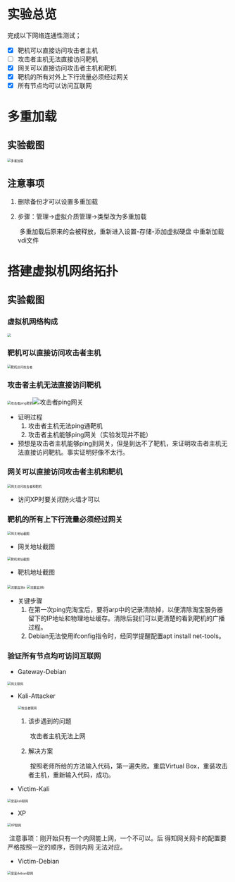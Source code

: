 # 实验总览

完成以下网络连通性测试；

- [x] 靶机可以直接访问攻击者主机
- [ ] 攻击者主机无法直接访问靶机
- [x] 网关可以直接访问攻击者主机和靶机
- [x] 靶机的所有对外上下行流量必须经过网关
- [x] 所有节点均可以访问互联网

# 多重加载

## 实验截图

<img src="https://github.com/Ladybird10/test/raw/master/chp01_multi.JPG" alt="多重加载" style="zoom:50%;" />

## 注意事项

1. 删除备份才可以设置多重加载

2. 步骤：管理->虚拟介质管理->类型改为多重加载

   ​		多重加载后原来的会被释放，重新进入设置-存储-添加虚拟硬盘 中重新加载vdi文件

# 搭建虚拟机网络拓扑

## 实验截图

### 虚拟机网络构成

<img src="D:\HW\NS\chp01_topol.JPG" style="zoom:50%;" />

### 靶机可以直接访问攻击者主机

<img src="C:\Users\ALIENWARE\AppData\Roaming\Typora\typora-user-images\1569244626019.png" alt="靶机访问攻击者" style="zoom:50%;" />

### 攻击者主机无法直接访问靶机

<img src="C:\Users\ALIENWARE\AppData\Roaming\Typora\typora-user-images\1569245835025.png" alt="攻击者ping靶机" style="zoom:50%;" />![攻击者ping网关](C:\Users\ALIENWARE\AppData\Roaming\Typora\typora-user-images\1569335007897.png)

* 证明过程
  1. 攻击者主机无法ping通靶机
  2. 攻击者主机能够ping网关（实验发现并不能）
* 预想是攻击者主机能够ping到网关，但是到达不了靶机，来证明攻击者主机无法直接访问靶机。事实证明好像不太行。

### 网关可以直接访问攻击者主机和靶机

<img src="C:\Users\ALIENWARE\AppData\Roaming\Typora\typora-user-images\1569245589537.png" alt="网关访问攻击者和靶机" style="zoom:50%;" />

* 访问XP时要关闭防火墙才可以

### 靶机的所有上下行流量必须经过网关

<img src="C:\Users\ALIENWARE\AppData\Roaming\Typora\typora-user-images\1569247047346.png" alt="网关地址截图" style="zoom:50%;" />

* 网关地址截图

<img src="C:\Users\ALIENWARE\AppData\Roaming\Typora\typora-user-images\1569249058222.png" alt="靶机地址截图" style="zoom:50%;" />

* 靶机地址截图

<img src="C:\Users\ALIENWARE\AppData\Roaming\Typora\typora-user-images\1569249854997.png" alt="流量监测a" style="zoom:50%;" />

<img src="C:\Users\ALIENWARE\AppData\Roaming\Typora\typora-user-images\1569249761873.png" alt="流量监测b" style="zoom:50%;" />

* 关键步骤
  1. 在第一次ping完淘宝后，要将arp中的记录清除掉，以便清除淘宝服务器留下的IP地址和物理地址缓存。清除后我们可以更清楚的看到靶机的广播过程。
  2. Debian无法使用ifconfig指令时，经同学提醒配置apt install net-tools。

### 验证所有节点均可访问互联网

* Gateway-Debian

<img src="D:\HW\NS\chp01_GateNet.JPG" alt="网关联网" style="zoom:50%;" />

* Kali-Attacker

  <img src="C:\Users\ALIENWARE\AppData\Roaming\Typora\typora-user-images\1569162446116.png" alt="攻击者联网" style="zoom:50%;" />

  1. 该步遇到的问题

     ​	攻击者主机无法上网

  2. 解决方案

     ​	按照老师所给的方法输入代码，第一遍失败。重启Virtual Box，重装攻击者主机，重新输入代码，成功。

* Victim-Kali

<img src="C:\Users\ALIENWARE\AppData\Roaming\Typora\typora-user-images\1569333377134.png" alt="受害kali联网" style="zoom:50%;" />

* XP

<img src="C:\Users\ALIENWARE\AppData\Roaming\Typora\typora-user-images\1569242772274.png" alt="XP联网" style="zoom:50%;" />

​		注意事项：刚开始只有一个内网能上网，一个不可以。后						得知网关网卡的配置要严格按照一定的顺序，否则内网						无法对应。

* Victim-Debian

<img src="C:\Users\ALIENWARE\AppData\Roaming\Typora\typora-user-images\1569333326005.png" alt="受害debian联网" style="zoom:50%;" />


